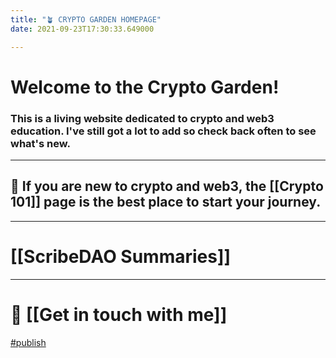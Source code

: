 ```yaml
---
title: "🪴 CRYPTO GARDEN HOMEPAGE"
date: 2021-09-23T17:30:33.649000

---
```


# Welcome to the Crypto Garden!

### This is a living website dedicated to crypto and web3 education. **I've still got a lot to add so check back often to see what's new.**

---

## 👋 If you are new to crypto and web3, the [[Crypto 101]] page is the best place to start your journey.

---

# [[ScribeDAO Summaries]]

---

# 💬 [[Get in touch with me]]

<span class="roam-tag">[#publish](https://github.com/mattaverse/ivy-write-garden-ARCHIVE/publish)</span>

